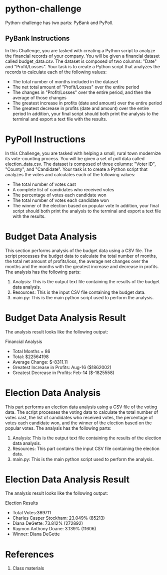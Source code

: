 # python-challenge
Python-challenge has two parts: PyBank and PyPoll.
## PyBank Instructions
In this Challenge, you are tasked with creating a Python script to analyze the financial records of your company. You will be given a financial dataset called budget_data.csv. The dataset is composed of two columns: "Date" and "Profit/Losses".
Your task is to create a Python script that analyzes the records to calculate each of the following values:
- The total number of months included in the dataset
- The net total amount of "Profit/Losses" over the entire period
- The changes in "Profit/Losses" over the entire period, and then the average of those changes
- The greatest increase in profits (date and amount) over the entire period
- The greatest decrease in profits (date and amount) over the entire period
In addition, your final script should both print the analysis to the terminal and export a text file with the results.
# PyPoll Instructions
In this Challenge, you are tasked with helping a small, rural town modernize its vote-counting process.
You will be given a set of poll data called election_data.csv. The dataset is composed of three columns: "Voter ID", "County", and "Candidate". Your task is to create a Python script that analyzes the votes and calculates each of the following values:
- The total number of votes cast
- A complete list of candidates who received votes
- The percentage of votes each candidate won
- The total number of votes each candidate won
- The winner of the election based on popular vote
In addition, your final script should both print the analysis to the terminal and export a text file with the results.
# Budget Data Analysis
This section performs analysis of the budget data using a CSV file. The script processes the budget data to calculate the total number of months, the total net amount of profits/loss, the average net changes over the months and the months with the greatest increase and decrease in profits.
The analysis has the following parts:
1. Analysis: This is the output text file containing the results of the budget data analysis.
2. Resources: This is the input CSV file containing the budget data.
3. main.py: This is the main python script used to perform the analysis.
# Budget Data Analysis Result
The analysis result looks like the following output: 

Financial Analysis

- Total Months = 86
- Total: $22564198
- Average Change: $-8311.11
- Greatest Increase in Profits: Aug-16 ($1862002)
- Greatest Decrease in Profits: Feb-14 ($-1825558)


# Election Data Analysis
This part performs an election data analysis using a CSV file of the voting data. The script processes the voting data to calculate the total number of votes cast, the list of candidates who received votes, the percentage of votes each candidate won, and the winner of the election based on the popular votes.
The analysis has the following parts:
1. Analysis: This is the output text file containing the results of the election data analysis.
2. Resources: This part contains the input CSV file containing the election data.
3. main.py: This is the main python script used to perform the analysis.

# Election Data Analysis Result
The analysis result looks like the following output:


Election Results

- Total Votes:369711
- Charles Casper Stockham: 23.049% (85213)
- Diana DeGette: 73.812% (272892)
- Raymon Anthony Doane: 3.139% (11606)
- Winner: Diana DeGette


 # References
1. Class materials

